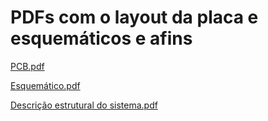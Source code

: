 # PDFs com o layout da placa e esquemáticos e afins

[PCB.pdf](https://github.com/f741963/ea075-2023.2/files/13540310/PCB.pdf)

[Esquemático.pdf](https://github.com/f741963/ea075-2023.2/files/13540309/Esquematico.pdf)

[Descrição estrutural do sistema.pdf](https://github.com/f741963/ea075-2023.2/files/13540308/Descricao.estrutural.do.sistema.pdf)

